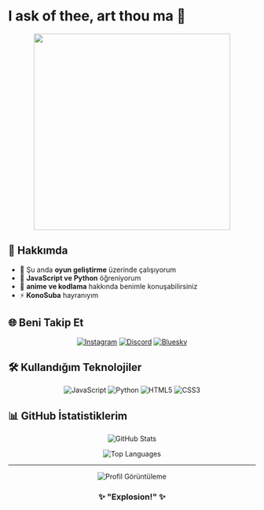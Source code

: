 # I ask of thee, art thou ma 👋

<div align="center">
  <img src="BURAYA_GIF_LINKI_GELECEK" width="400"/>
</div>

## 🌟 Hakkımda

- 🔭 Şu anda **oyun geliştirme** üzerinde çalışıyorum
- 🌱 **JavaScript ve Python** öğreniyorum
- 💬 **anime ve kodlama** hakkında benimle konuşabilirsiniz
- ⚡ **KonoSuba** hayranıyım

## 🌐 Beni Takip Et

<div align="center">

[![Instagram](https://img.shields.io/badge/Instagram-E4405F?style=for-the-badge&logo=instagram&logoColor=white)](https://instagram.com/KULLANICI_ADINIZ)
[![Discord](https://img.shields.io/badge/Discord-5865F2?style=for-the-badge&logo=discord&logoColor=white)](https://discord.gg/DISCORD_LINKINIZ)
[![Bluesky](https://img.shields.io/badge/Bluesky-00A8E8?style=for-the-badge&logo=bluesky&logoColor=white)](https://bsky.app/profile/KULLANICI_ADINIZ)

</div>

## 🛠️ Kullandığım Teknolojiler

<div align="center">

![JavaScript](https://img.shields.io/badge/-JavaScript-F7DF1E?style=for-the-badge&logo=javascript&logoColor=black)
![Python](https://img.shields.io/badge/-Python-3776AB?style=for-the-badge&logo=python&logoColor=white)
![HTML5](https://img.shields.io/badge/-HTML5-E34F26?style=for-the-badge&logo=html5&logoColor=white)
![CSS3](https://img.shields.io/badge/-CSS3-1572B6?style=for-the-badge&logo=css3&logoColor=white)

</div>

## 📊 GitHub İstatistiklerim

<div align="center">

![GitHub Stats](https://github-readme-stats.vercel.app/api?username=XFEXKLCL&show_icons=true&theme=tokyonight)

![Top Languages](https://github-readme-stats.vercel.app/api/top-langs/?username=XFEXKLCL&layout=compact&theme=tokyonight)

</div>

---

<div align="center">
  <img src="https://komarev.com/ghpvc/?username=XFEXKLCL&color=red&style=for-the-badge" alt="Profil Görüntüleme"/>
</div>

<div align="center">
  
### ✨ "Explosion!" ✨

</div>
